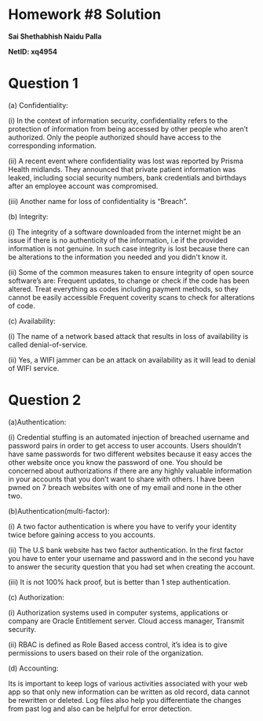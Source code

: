 # Homework #8 Solution

**Sai Shethabhish Naidu Palla**

**NetID: xq4954**

# Question 1

(a) Confidentiality:

(i) In the context of information security, confidentiality refers to the protection of information from being accessed by other people who aren’t authorized. Only the people authorized should have access to the corresponding information.

(ii) A recent event where confidentiality was lost was reported by Prisma Health midlands. They announced that private patient information was leaked, including social security numbers, bank credentials and birthdays after an employee account was compromised.

(iii) Another name for loss of confidentiality is “Breach”.

(b) Integrity:

(i) The integrity of a software downloaded from the internet might be an issue if there is no authenticity of the information, i.e if the provided information is not genuine. In such case integrity is lost because there can be alterations to the information you needed and you didn't know it. 

(ii) Some of the common measures taken to ensure integrity of open source software’s are:
Frequent updates, to change or check if the code has been altered.
Treat everything as codes including payment methods, so they cannot be easily accessible
Frequent coverity scans to check for alterations of code.

(c) Availability:

(i) The name of a network based attack that results in loss of availability is called denial-of-service.

(ii) Yes, a WIFI jammer can be an attack on availability as it will lead to denial of WIFI service.

# Question 2

(a)Authentication:

(i) Credential stuffing is an automated injection of breached username and password pairs in order to get access to user accounts. 
Users shouldn’t have same passwords for two different websites because it easy acces the other website once you know the password of one. 
You should be concerned about authorizations if there are any highly valuable information in your accounts that you don’t want to share with others.
I have been pwned on 7 breach websites with one of my email and none in the other two.

(b)Authentication(multi-factor):

(i) A two factor authentication is where you have to verify your identity twice before gaining access to you accounts.

(ii) The U.S bank website has two factor authentication. In the first factor you have to enter your username and password and in the second you have to answer the security question that you had set when creating the account.

(iii) It is not 100% hack proof, but is better than 1 step authentication.

(c)   Authorization:

(i) Authorization systems used in computer systems, applications or company are Oracle Entitlement server. Cloud access manager, Transmit security.

(ii) RBAC is defined as Role Based access control, it’s idea is to give permissions to users based on their role of the organization.

(d) Accounting:

Its is important to keep logs of various activities associated with your web app so that only new information can be written as old record, data cannot be rewritten or deleted. Log files also help you differentiate the changes from past log and also can be helpful for error detection.


 
